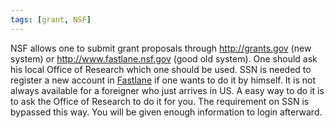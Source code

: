 ```yaml
---
tags: [grant, NSF]
---
```


NSF allows one to submit grant proposals through http://grants.gov (new system) 
or http://www.fastlane.nsf.gov (good old system). One should ask his local 
Office of Research which one should be used. SSN is needed to register a new 
account in [Fastlane] if one wants to do it by himself. It is not always 
available for a foreigner who just arrives in US. A easy way to do it is to ask 
the Office of Research to do it for you. The requirement on SSN is bypassed 
this way. You will be given enough information to login afterward.

[Fastlane]:http://www.fastlane.nsf.gov

